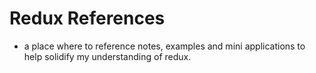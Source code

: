 # Redux References
- a place where to reference notes, examples and mini applications to help solidify my understanding of redux.
